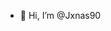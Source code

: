 - 👋 Hi, I’m @Jxnas90

<!---
Jxnas90/Jxnas90 is a ✨ special ✨ repository because its `README.md` (this file) appears on your GitHub profile.
You can click the Preview link to take a look at your changes.
--->
